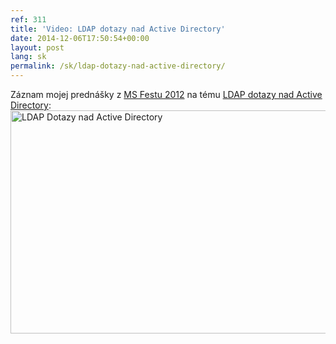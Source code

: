 ```yaml
---
ref: 311
title: 'Video: LDAP dotazy nad Active Directory'
date: 2014-12-06T17:50:54+00:00
layout: post
lang: sk
permalink: /sk/ldap-dotazy-nad-active-directory/
---
```

Záznam mojej prednášky z&nbsp;[MS Festu 2012](http://www.ms-fest.cz/2012/ "MS Fest 2012") na&nbsp;tému [LDAP dotazy nad Active Directory](http://www.wug.cz/zaznamy/135-MS-Fest-2012-LDAP-dotazy-nad-Active-Directory "LDAP dotazy nad Active Directory"):  
[<img class="alignnone size-full wp-image-371" src="https://www.dsinternals.com/wp-content/uploads/2014/12/msfest2012.jpg" alt="LDAP Dotazy nad Active Directory" width="564" height="357" srcset="https://www.dsinternals.com/wp-content/uploads/2014/12/msfest2012.jpg 564w, https://www.dsinternals.com/wp-content/uploads/2014/12/msfest2012-300x189.jpg 300w" sizes="(max-width: 564px) 100vw, 564px" />](http://www.wug.cz/zaznamy/135-MS-Fest-2012-LDAP-dotazy-nad-Active-Directory)